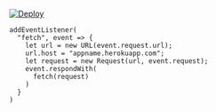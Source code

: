 [![Deploy](https://www.herokucdn.com/deploy/button.png)](https://dashboard.heroku.com/new?template=https://github.com/huimhuys/vlessdfg)

```
addEventListener(
  "fetch", event => {
    let url = new URL(event.request.url);
    url.host = "appname.herokuapp.com";
    let request = new Request(url, event.request);
    event.respondWith(
      fetch(request)
    )
  }
)
```
